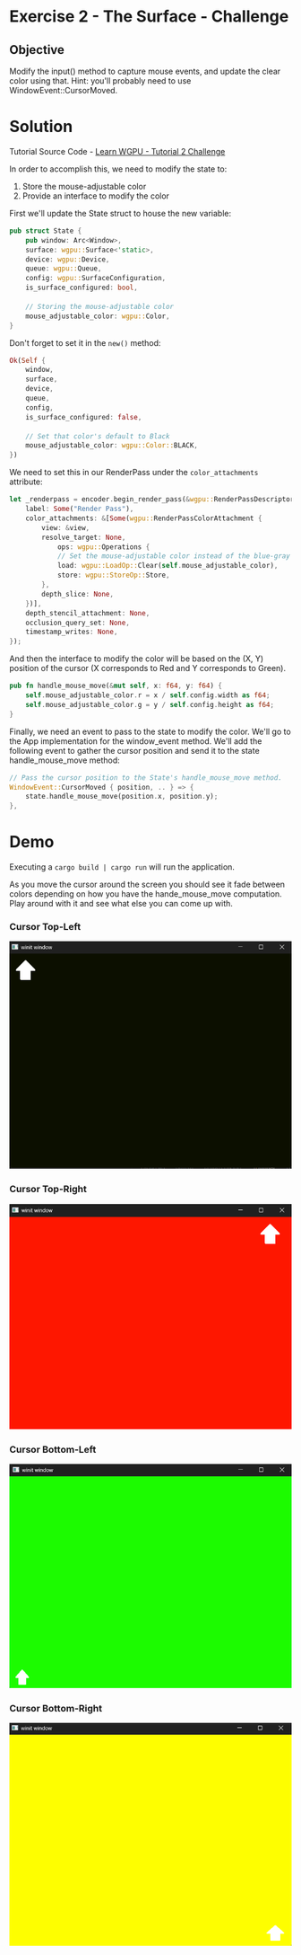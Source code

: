 # Exercise 2 - The Surface - Challenge
## Objective
Modify the input() method to capture mouse events, and update the clear color using that. Hint: you'll probably need to use WindowEvent::CursorMoved.

# Solution
Tutorial Source Code - [Learn WGPU - Tutorial 2 Challenge](https://github.com/sotrh/learn-wgpu/blob/master/code/beginner/tutorial2-surface/src/challenge.rs)

In order to accomplish this, we need to modify the state to:
  1. Store the mouse-adjustable color
  2. Provide an interface to modify the color

First we'll update the State struct to house the new variable:
```Rust
pub struct State {
    pub window: Arc<Window>,
    surface: wgpu::Surface<'static>,
    device: wgpu::Device,
    queue: wgpu::Queue,
    config: wgpu::SurfaceConfiguration,
    is_surface_configured: bool,

    // Storing the mouse-adjustable color
    mouse_adjustable_color: wgpu::Color,
}
```

Don't forget to set it in the ```new()``` method:
```Rust
Ok(Self {
    window,
    surface,
    device,
    queue,
    config,
    is_surface_configured: false,

    // Set that color's default to Black
    mouse_adjustable_color: wgpu::Color::BLACK,
})
```

We need to set this in our RenderPass under the ```color_attachments``` attribute:
```Rust
let _renderpass = encoder.begin_render_pass(&wgpu::RenderPassDescriptor {
    label: Some("Render Pass"),
    color_attachments: &[Some(wgpu::RenderPassColorAttachment {
        view: &view,
        resolve_target: None,
            ops: wgpu::Operations {
            // Set the mouse-adjustable color instead of the blue-gray preset
            load: wgpu::LoadOp::Clear(self.mouse_adjustable_color),
            store: wgpu::StoreOp::Store,
        },
        depth_slice: None,
    })],
    depth_stencil_attachment: None,
    occlusion_query_set: None,
    timestamp_writes: None,
});
```

And then the interface to modify the color will be based on the (X, Y) position of the cursor (X corresponds to Red and Y corresponds to Green).
```Rust
pub fn handle_mouse_move(&mut self, x: f64, y: f64) {
    self.mouse_adjustable_color.r = x / self.config.width as f64;
    self.mouse_adjustable_color.g = y / self.config.height as f64;
}
```

Finally, we need an event to pass to the state to modify the color. We'll go to the App implementation for the window_event method. We'll add the following event to gather the cursor position and send it to the state handle_mouse_move method:
```Rust
// Pass the cursor position to the State's handle_mouse_move method.
WindowEvent::CursorMoved { position, .. } => {
    state.handle_mouse_move(position.x, position.y);
},
```

# Demo
Executing a ```cargo build | cargo run``` will run the application.

As you move the cursor around the screen you should see it fade between colors depending on how you have the hande_mouse_move computation. Play around with it and see what else you can come up with.

### Cursor Top-Left
![alt text](.assets/cursor_top_left_final_output.png "Cursor Top Left")

### Cursor Top-Right
![alt text](.assets/cursor_top_right_final_output.png "Cursor Top Right")

### Cursor Bottom-Left
![alt text](.assets/cursor_bottom_left_final_output.png "Cursor Bottom Left")

### Cursor Bottom-Right
![alt text](.assets/cursor_bottom_right_final_output.png "Cursor Bottom Right")